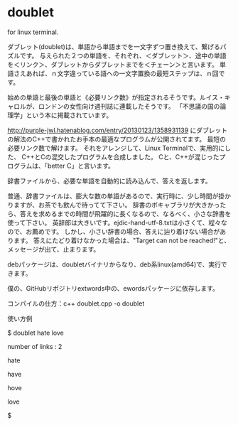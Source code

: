 # doublet

for linux terminal.

ダブレット(doublet)は、単語から単語までを一文字ずつ置き換えて、繋げるパズルです。
与えられた２つの単語を、それぞれ、＜ダブレット＞、途中の単語を＜リンク＞、ダブレットからダブレットまでを＜チェーン＞と言います。
単語さえあれば、ｎ文字違っている語への一文字置換の最短ステップは、ｎ回です。

始めの単語と最後の単語と《必要リンク数》が指定されるそうです。ルイス・キャロルが、ロンドンの女性向け週刊誌に連載したそうです。
「不思議の国の論理学」という本に掲載されています。

http://purple-jwl.hatenablog.com/entry/20130123/1358931139
にダブレットの解法のC++で書かれたお手本の最適なプログラムが公開されてます。
最短の必要リンク数で解けます。
それをアレンジして、Linux Terminalで、実用的にした、
C++とCの混交したプログラムを合成しました。
Cと、C++が混じったプログラムは、「better C」と言います。

辞書ファイルから、必要な単語を自動的に読み込んで、答えを返します。

普通、辞書ファイルは、膨大な数の単語があるので、実行時に、少し時間が掛かりますが、お茶でも飲んで待ってて下さい。
辞書のボキャブラリが大きかったら、答えを求めるまでの時間が飛躍的に長くなるので、なるべく、小さな辞書を使って下さい。
英辞郎は大きいです。ejdic-hand-utf-8.txtは小さくて、程々なので、お薦めです。
しかし、小さい辞書の場合、答えに辿り着けない場合があります。
答えにたどり着けなかった場合は、"Target can not be reached!"と、メッセージが出て、止まります。

debパッケージは、doubletバイナリからなり、deb系linux(amd64)で、実行できます。

僕の、GitHubリポジトリextwords中の、ewordsパッケージに依存します。


コンパイルの仕方：c++ doublet.cpp -o doublet

使い方例

$ doublet hate love

number of links : 2

hate

have

hove

love

$
